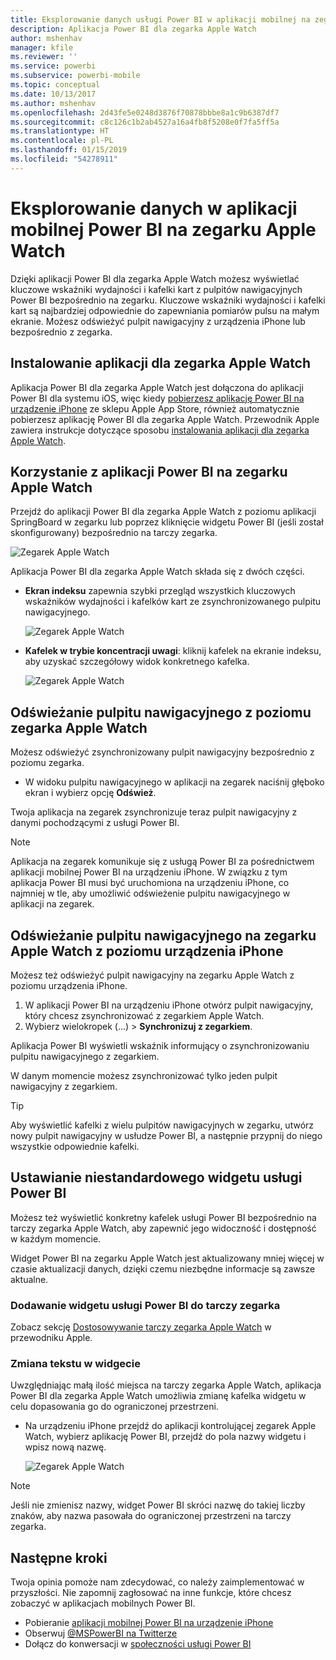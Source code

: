 ```yaml
---
title: Eksplorowanie danych usługi Power BI w aplikacji mobilnej na zegarku Apple Watch
description: Aplikacja Power BI dla zegarka Apple Watch
author: mshenhav
manager: kfile
ms.reviewer: ''
ms.service: powerbi
ms.subservice: powerbi-mobile
ms.topic: conceptual
ms.date: 10/13/2017
ms.author: mshenhav
ms.openlocfilehash: 2d43fe5e0248d3876f70878bbbe8a1c9b6387df7
ms.sourcegitcommit: c8c126c1b2ab4527a16a4fb8f5208e0f7fa5ff5a
ms.translationtype: HT
ms.contentlocale: pl-PL
ms.lasthandoff: 01/15/2019
ms.locfileid: "54278911"
---
```

# <a name="explore-your-data-in-the-power-bi-mobile-app-on-your-apple-watch"></a>Eksplorowanie danych w aplikacji mobilnej Power BI na zegarku Apple Watch
Dzięki aplikacji Power BI dla zegarka Apple Watch możesz wyświetlać kluczowe wskaźniki wydajności i kafelki kart z pulpitów nawigacyjnych Power BI bezpośrednio na zegarku. Kluczowe wskaźniki wydajności i kafelki kart są najbardziej odpowiednie do zapewniania pomiarów pulsu na małym ekranie. Możesz odświeżyć pulpit nawigacyjny z urządzenia iPhone lub bezpośrednio z zegarka.

## <a name="install-the-apple-watch-app"></a>Instalowanie aplikacji dla zegarka Apple Watch
Aplikacja Power BI dla zegarka Apple Watch jest dołączona do aplikacji Power BI dla systemu iOS, więc kiedy [pobierzesz aplikację Power BI na urządzenie iPhone](http://go.microsoft.com/fwlink/?LinkId=522062 "Pobieranie aplikacji na urządzenie iPhone") ze sklepu Apple App Store, również automatycznie pobierzesz aplikację Power BI dla zegarka Apple Watch. Przewodnik Apple zawiera instrukcje dotyczące sposobu [instalowania aplikacji dla zegarka Apple Watch](https://support.apple.com/en-us/HT204784).

## <a name="use-the-power-bi-app-on-the-apple-watch"></a>Korzystanie z aplikacji Power BI na zegarku Apple Watch
Przejdź do aplikacji Power BI dla zegarka Apple Watch z poziomu aplikacji SpringBoard w zegarku lub poprzez kliknięcie widgetu Power BI (jeśli został skonfigurowany) bezpośrednio na tarczy zegarka.

![Zegarek Apple Watch](./media/mobile-apple-watch/pbi_aplwatch_complicatn240arrow.png)

Aplikacja Power BI dla zegarka Apple Watch składa się z dwóch części.

* **Ekran indeksu** zapewnia szybki przegląd wszystkich kluczowych wskaźników wydajności i kafelków kart ze zsynchronizowanego pulpitu nawigacyjnego.
  
  ![Zegarek Apple Watch](./media/mobile-apple-watch/pbi_aplwatch_indexscreen240.png)
* **Kafelek w trybie koncentracji uwagi**: kliknij kafelek na ekranie indeksu, aby uzyskać szczegółowy widok konkretnego kafelka.
  
  ![Zegarek Apple Watch](./media/mobile-apple-watch/pbi_aplwatch_kpi.png)

## <a name="refresh-a-dashboard-from-your-apple-watch"></a>Odświeżanie pulpitu nawigacyjnego z poziomu zegarka Apple Watch
Możesz odświeżyć zsynchronizowany pulpit nawigacyjny bezpośrednio z poziomu zegarka.

* W widoku pulpitu nawigacyjnego w aplikacji na zegarek naciśnij głęboko ekran i wybierz opcję **Odśwież**.

Twoja aplikacja na zegarek zsynchronizuje teraz pulpit nawigacyjny z danymi pochodzącymi z usługi Power BI.

> [!NOTE]
> Aplikacja na zegarek komunikuje się z usługą Power BI za pośrednictwem aplikacji mobilnej Power BI na urządzeniu iPhone. W związku z tym aplikacja Power BI musi być uruchomiona na urządzeniu iPhone, co najmniej w tle, aby umożliwić odświeżenie pulpitu nawigacyjnego w aplikacji na zegarek.
> 
> 

## <a name="refresh-a-dashboard-on-your-apple-watch-from-your-iphone"></a>Odświeżanie pulpitu nawigacyjnego na zegarku Apple Watch z poziomu urządzenia iPhone
Możesz też odświeżyć pulpit nawigacyjny na zegarku Apple Watch z poziomu urządzenia iPhone.

1. W aplikacji Power BI na urządzeniu iPhone otwórz pulpit nawigacyjny, który chcesz zsynchronizować z zegarkiem Apple Watch. 
2. Wybierz wielokropek (...) > **Synchronizuj z zegarkiem**.

Aplikacja Power BI wyświetli wskaźnik informujący o zsynchronizowaniu pulpitu nawigacyjnego z zegarkiem.

W danym momencie możesz zsynchronizować tylko jeden pulpit nawigacyjny z zegarkiem.

> [!TIP]
> Aby wyświetlić kafelki z wielu pulpitów nawigacyjnych w zegarku, utwórz nowy pulpit nawigacyjny w usłudze Power BI, a następnie przypnij do niego wszystkie odpowiednie kafelki.
> 
> 

## <a name="set-a-custom-power-bi-widget"></a>Ustawianie niestandardowego widgetu usługi Power BI
Możesz też wyświetlić konkretny kafelek usługi Power BI bezpośrednio na tarczy zegarka Apple Watch, aby zapewnić jego widoczność i dostępność w każdym momencie.

Widget Power BI na zegarku Apple Watch jest aktualizowany mniej więcej w czasie aktualizacji danych, dzięki czemu niezbędne informacje są zawsze aktualne.

### <a name="add-a-power-bi-widget-to-your-watch-face"></a>Dodawanie widgetu usługi Power BI do tarczy zegarka
Zobacz sekcję [Dostosowywanie tarczy zegarka Apple Watch](https://support.apple.com/en-us/HT205536) w przewodniku Apple.

### <a name="change-the-text-on-the-widget"></a>Zmiana tekstu w widgecie
Uwzględniając małą ilość miejsca na tarczy zegarka Apple Watch, aplikacja Power BI dla zegarka Apple Watch umożliwia zmianę kafelka widgetu w celu dopasowania go do ograniczonej przestrzeni.

* Na urządzeniu iPhone przejdź do aplikacji kontrolującej zegarek Apple Watch, wybierz aplikację Power BI, przejdź do pola nazwy widgetu i wpisz nową nazwę.
  
  ![Zegarek Apple Watch](./media/mobile-apple-watch/pbi_aplwatch_oniphone.png)

> [!NOTE]
> Jeśli nie zmienisz nazwy, widget Power BI skróci nazwę do takiej liczby znaków, aby nazwa pasowała do ograniczonej przestrzeni na tarczy zegarka. 
> 
> 

## <a name="next-steps"></a>Następne kroki
Twoja opinia pomoże nam zdecydować, co należy zaimplementować w przyszłości. Nie zapomnij zagłosować na inne funkcje, które chcesz zobaczyć w aplikacjach mobilnych Power BI. 

* Pobieranie [aplikacji mobilnej Power BI na urządzenie iPhone](http://go.microsoft.com/fwlink/?LinkId=522062)
* Obserwuj [@MSPowerBI na Twitterze](https://twitter.com/MSPowerBI)
* Dołącz do konwersacji w [społeczności usługi Power BI](http://community.powerbi.com/)

